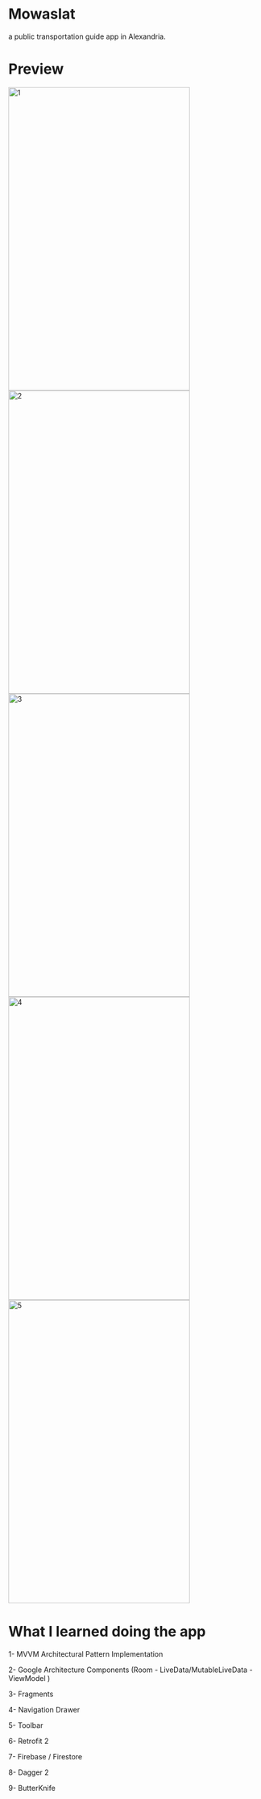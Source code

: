 # Mowaslat

a public transportation guide app in Alexandria.

# Preview
<a href="https://ibb.co/C2vKDP9"><img src="https://i.ibb.co/8c2gtYx/1.jpg" width="360" height="600" alt="1" border="0"></a>
<a href="https://ibb.co/FnzF7Wv"><img src="https://i.ibb.co/QXM4mcB/2.jpg" width="360" height="600" alt="2" border="0"></a>
<a href="https://ibb.co/TY5HsFg"><img src="https://i.ibb.co/ydJ8rbQ/3.jpg" width="360" height="600" alt="3" border="0"></a>
<a href="https://ibb.co/58by7j3"><img src="https://i.ibb.co/k8NfdDT/4.jpg" width="360" height="600" alt="4" border="0"></a>
<a href="https://ibb.co/Fs7wYbc"><img src="https://i.ibb.co/4sNTSZC/5.jpg" width="360" height="600" alt="5" border="0"></a>

# What I learned doing the app

1- MVVM Architectural Pattern Implementation

2- Google Architecture Components (Room - LiveData/MutableLiveData - ViewModel )

3- Fragments

4- Navigation Drawer 

5- Toolbar

6- Retrofit 2

7- Firebase / Firestore

8- Dagger 2

9- ButterKnife
